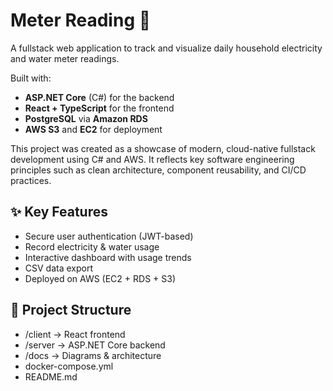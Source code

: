 # Meter Reading 🌿

A fullstack web application to track and visualize daily household electricity and water meter readings.

Built with:
- **ASP.NET Core** (C#) for the backend
- **React + TypeScript** for the frontend
- **PostgreSQL** via **Amazon RDS**
- **AWS S3** and **EC2** for deployment

This project was created as a showcase of modern, cloud-native fullstack development using C# and AWS. It reflects key software engineering principles such as clean architecture, component reusability, and CI/CD practices.

## ✨ Key Features
- Secure user authentication (JWT-based)
- Record electricity & water usage
- Interactive dashboard with usage trends
- CSV data export
- Deployed on AWS (EC2 + RDS + S3)

## 📁 Project Structure
- /client → React frontend
- /server → ASP.NET Core backend
- /docs → Diagrams & architecture
- docker-compose.yml
- README.md
